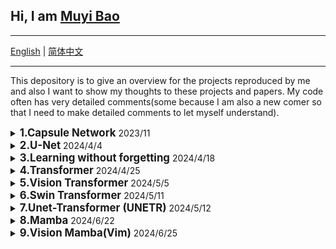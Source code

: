 ## Hi, I am [Muyi Bao](https://github.com/BaoBao0926/BaoBao0926.github.io)

---

[English](https://github.com/BaoBao0926/Overview-of-Reproduced-Project) | [简体中文](https://github.com/BaoBao0926/Overview-of-Reproduced-Project/blob/main/README_chinese.md)

---


This depository is to give an overview for the projects reproduced by me and also I want to show my thoughts to these projects and papers. My code often has very detailed comments(some because I am also a new comer so that I need to make detailed comments to let myself understand).


  <!--    -----------------------------------------1.CapsNet -------------------------------------------------------  -->
<details> 
   <summary>
   <b style="font-size: larger;">1.Capsule Network</b> 2023/11
   </summary>   
   
   <br />
   
  The idea of Capsule network is very novel and interesting

  1.Change commonly used scalars (this paper think the matrixes normally used in CNN are all scalar, but sometimes we may think these are vectors or matrixs) into vectors and hence proposing a algorithm, Dynamic Routing. In my opinion, the Dynamic routing is powerful for feature extraction, at least it gives a new idea to extract features. 

  2.It keeps using a idea of capsules.

  But training CapsNet is costly. Additionaly, compared with nowadays model, CapsNet shows its inability to more general and complex datasets. It is very hard to deal with complex datasets.

  I refer this [repository](https://github.com/gram-ai/capsule-networks) to write the code

  Paper: [Dynamic Routing Between Capsules](https://proceedings.neurips.cc/paper_files/paper/2017/hash/2cad8fa47bbef282badbb8de5374b894-Abstract.html)

  Architecture:
  
  <img src="https://github.com/BaoBao0926/Overview-of-Reproduced-Project/blob/main/Code/1.Capsule%20Network/583dc5ed79e1282895f8cd937e3a17e.png" alt="Model" style="width: 500px; height: auto;"/>
 
  Dynamic Routing Algorithm:
  
  <img src="https://github.com/BaoBao0926/Overview-of-Reproduced-Project/blob/main/Code/1.Capsule%20Network/93dd912e6da6c2b7ec1df004c736e8e.png" alt="Model" style="width: 500px; height: auto;"/>
 
  
   
</details>


  <!--    -----------------------------------------2. U-Net   -------------------------------------------------------  -->
<details> 
   <summary>
   <b style="font-size: larger;">2.U-Net </b> 2024/4/4
   </summary>   
   
   <br />
   
  U-Net is used in segmentation task. The architecture is relatively simple, therefore suitable for new begineers to start learning how to deal with segmentation task. 

  It is used in medical field at first. I see a explanation that because the structure of medical images is constraint, relatively shallower model may work better.

   Paper: [U-Net-Based medical image segmentation](https://ncbi.longhoe.net/pmc/articles/PMC9033381/)

Architecture:

<img src="https://github.com/BaoBao0926/Overview-of-Reproduced-Project/blob/main/Code/2.%20U-Net/architecutre.png" alt="Model" style="width: 500px; height: auto;"/>


   
</details>




  <!--    -----------------------------------------  3.Learning without forgetting   -------------------------------------------------------  -->
<details> 
   <summary>
   <b style="font-size: larger;">3.Learning without forgetting </b>2024/4/18
   </summary>   
   
   <br />
   
  Learning withou forgetting (LwF) is used to deal with continual learning task in classification task. Some papers regard this paper as the first paper to systematically define continual learning (CL). In my opinion, it indead gives a lots of insights to CL. 

As to its metholodogy, it can be regared as the most simple way to use Knowledge Distillation (KD) into CL area. This project is very suitable for new begineers who want to learn continual learning using KD.

Additionally, the way of its CL is continually learn one class in one dataset. Taking CUB-200 dataset as example, it will learn one category on one time. Normally, we may think learn all categories of one dataset on one time.

I give very detailed comments in this project. I referred to this [project](https://github.com/ngailapdi/LWF). But the implementation way is different. I am not sure which one is better. But I think my code is very clear.

Paper: [Learning without Forgetting](https://ieeexplore.ieee.org/abstract/document/8107520)

Original Repository: [here](https://github.com/lizhitwo/LearningWithoutForgetting)

Architecture:

<img src="https://github.com/BaoBao0926/Overview-of-Reproduced-Project/blob/main/Code/3.%20Learning-without-forgetting/architecture.png" alt="Model" style="width: 600px; height: auto;"/>

Algorithm:

<img src="https://github.com/BaoBao0926/Overview-of-Reproduced-Project/blob/main/Code/3.%20Learning-without-forgetting/algorithm.png" alt="Model" style="width: 500px; height: auto;"/>


</details>



  <!--    ----------------------------------------- 4.Transformer   -------------------------------------------------------  -->
<details> 
   <summary>
   <b style="font-size: larger;">4.Transformer </b> 2024/4/25
   </summary>   
   
   <br />
   
There are a lots of paper and repostories to expain it. I also need learn these insights.

The reason why I learn this is that in 2021 transformer is used in Computer Vision(Vision Transformer ViT). Therefore, I learned Transformer, which should be used in NLP.

I learn Transformer by this [blog](https://blog.csdn.net/benzhujie1245com/article/details/117173090?spm=1001.2014.3001.5506), offering very detailed explanation.

I refer this [repository](https://github.com/datawhalechina/dive-into-cv-pytorch) 's code to write my code. I give many detailed explanation and I re-constructure the code skeleton so that it is easier for new comer(also for myself) to learn, and then can understand what source code is doing.

Paper: [Attention is all you need](https://proceedings.neurips.cc/paper_files/paper/2017/hash/3f5ee243547dee91fbd053c1c4a845aa-Abstract.html)

The architecture:

<img src="https://github.com/BaoBao0926/Overview-of-Reproduced-Project/blob/main/Code/4.Transformer/358b56267a5fde9e4c42fae0f31a635.png" alt="Model" style="width: 350px; height: auto;"/>

</details>


  <!--    ----------------------------------------- 5.Vision Transformer   -------------------------------------------------------  -->
<details> 
   <summary>
   <b style="font-size: larger;">5.Vision Transformer </b>  2024/5/5
   </summary>   
   
   <br />
   
In 2021, a team used almost unchanged Transformer used in image classification, which give people an idea that Transformer orinigal used in NLP can also be used in Computer Vision. This is a huge improvement in Vision field. Many records have been broken by Transofrmer-based model. It prove transformer can be used in CV and if at scale, Transformer can even performer better. Based on this work, a lot of work has been born.

If you can write the code of Transformer, Vision Transformer(ViT) is also easy for you because there is not decoder. 

I learn ViT through this [bilibili vedio](https://www.bilibili.com/video/BV15P4y137jb?vd_source=80b346be9e1c1a93109688bf064e5be1) and this [one](https://www.bilibili.com/video/BV1Uu411o7oY?p=2&vd_source=80b346be9e1c1a93109688bf064e5be1), this [blog](https://blog.csdn.net/qq_51957239/article/details/132912677?spm=1001.2014.3001.5506).

Writing code refer to this [bilibili vedio](https://www.bilibili.com/video/BV1Uu411o7oY?p=2&vd_source=80b346be9e1c1a93109688bf064e5be1) and this [repository](https://github.com/lucidrains/vit-pytorch) and the [authrity repository](https://github.com/google-research/vision_transformer)

Paper: [An Image is Worth 16x16 Words: Transformers for Image Recognition at Scale](https://arxiv.org/abs/2010.11929)

The architecture: 

<img src="https://github.com/BaoBao0926/Overview-of-Reproduced-Project/blob/main/Code/5.Vision-Transformer(ViT)/87c2a66be6f2a38f76d2a158fe79f28.png" alt="Model" style="width: 700px; height: auto;"/>


</details>


   <!--    ----------------------------------------- 6.Swin Transformer   -------------------------------------------------------  -->
<details> 
   <summary>
   <b style="font-size: larger;">6.Swin Transformer</b> 2024/5/11
   </summary>   
   
   <br />

Swin Transformer is a work based on Vision Transformer(ViT) and solve the problem of large image resolution and high computational complexity. This is almost a landmark work, breaking the record in countless computer vision tasks. It proves swin transformer can be used as an gerneral backbone in CV.

Its code is very good, which I learn a lot from it. I encourage everyone to reproduce this code, which must can give a lot of insight and improving your coding ability.

In its paper and many resource, it says it is better to have a pre-train. I simply train the swim-transformer on FOOD101 (just as an simple experiment). I found three issue: 1) It is very hard to train, requiring hugh computation cost (before this, I just train CNN rathan than transformer-based model). 2) Training a network from scratch will have poor initial results 3) Hyperparameters i.e. learning rate are very important. These are all my findings, which may be wrong.


The source I refer: a bilibili [vedio](https://www.bilibili.com/video/BV13L4y1475U?vd_source=80b346be9e1c1a93109688bf064e5be1) to explain paper, 
a bilibili [vedio](https://www.bilibili.com/video/BV1zT4y197Fe?p=2&vd_source=80b346be9e1c1a93109688bf064e5be1) to explain to code, a CSDN [blog](https://blog.csdn.net/qq_45848817/article/details/127105956?ops_request_misc=&request_id=&biz_id=102&utm_term=Swim%20transformer%E4%BB%8B%E7%BB%8D&utm_medium=distribute.pc_search_result.none-task-blog-2~all~sobaiduweb~default-0-127105956.142^v100^pc_search_result_base4&spm=1018.2226.3001.4187) to explain the Swim Transformer,
a CSDN [blog](https://blog.csdn.net/beginner1207/article/details/138034012?ops_request_misc=&request_id=&biz_id=102&utm_term=Droppath&utm_medium=distribute.pc_search_result.none-task-blog-2~all~sobaiduweb~default-0-138034012.142^v100^pc_search_result_base4&spm=1018.2226.3001.4187) to introduce Dropath(it is my first time to see this),

Original paper: [Swin transformer: Hierarchical vision transformer using shifted windows](https://openaccess.thecvf.com/content/ICCV2021/html/Liu_Swin_Transformer_Hierarchical_Vision_Transformer_Using_Shifted_Windows_ICCV_2021_paper)

Official repository: [here](https://github.com/microsoft/Swin-Transformer)

<img src="https://github.com/BaoBao0926/Overview-of-Reproduced-Project/blob/main/Code/6.Swin-Transformer/1fec248384cc012c87ac288d50e980f.png" alt="Model" style="width: 700px; height: auto;"/>

</details>

  <!--    ----------------------------------------- 7.Unet-Transformer (UNETR)   -------------------------------------------------------  -->
<details> 
   <summary>
   <b style="font-size: larger;">7.Unet-Transformer (UNETR)</b> 2024/5/12
   </summary>   
   
   <br />

Based on the work of Vision Transformer (ViT), this paper proposed a work named UNEt-TRansformer (UNETR), which is used to deal with 3D medical images. The whole architecture is like U-net and the encodder is replaced by ViT. 

This is my first time to see how to deal with 3D image. Dealing 3D is quite different. Normally use torch.nn.Conv3d. The most different is the image size. The 3D image dimension is like (batch_size, one image channel, height(frame), height, width). Take vedio as example: if there are 10 vedios, each consisting 20 frames, RGB image(3 channels), 224*224 pixel, it will be (10, 3, 20, 224, 224)

There is also a work based on this one and Swin-Transformer, named Swin-UNETR, which should be very similar.

The code in official repository use monai libiary, which can provide a fast track for code change proposals and demonstrating cutting-edge research ideas. But in my code, I used the ViT code reproduced by myself to reproduce UNETR. 

I think if you have implemented ViT or want to use monai libiary, implementation of UNETR is not a hard thing. 

Training such transformer-based network is computational cost. I use my conputer(CPU only) to run the forward part with the image size (2, 1, 128, 128, 128), which need about one minutes. Without good GPU, it very hard to get result. This is also my first time to get an intuitive sense of how much computing resources transofrmer consumes.

Original paper: [Unetr: Transformers for 3d medical image segmentation](https://openaccess.thecvf.com/content/WACV2022/html/Hatamizadeh_UNETR_Transformers_for_3D_Medical_Image_Segmentation_WACV_2022_paper.html)

Official repository: [here](https://github.com/Project-MONAI/research-contributions/tree/main)

Refered repository: [here](https://github.com/tamasino52/UNETR/blob/main/unetr.py)


<img src="https://github.com/BaoBao0926/Overview-of-Reproduced-Project/raw/main/Code/7.UNETR/model.png" alt="Model" style="width: 700px; height: auto;"/>


</details>


  <!--    ----------------------------------------- 8.Mamba   -------------------------------------------------------  -->
<details> 
   <summary>
   <b style="font-size: larger;">8.Mamba</b> 2024/6/22
   </summary>   
   
   <br />

From the perspective of the result and performance, Mamba seem to can shake transofrmer's position. Mamba can outperformer than Transformer slight while calculating much faster. It seems to be a substitute for Transformer. With the development of Transformer, one disadvantage is the time complexity is O(n^2). As models get bigger, the problem gets worse. However, Mamba is O(n), which can well solve this problem.

Another point is that Transoformer's self-attention mechanism is actually not supported by any theory, it seems to be just a patchwork of modules (although it seems to make sense). But Mamba is supported by the State space model theory, which I learn in my undergraduate Y3. This gives mamba a higher interpretability. To some extend, Mamba has very similar idea with RNN/LSTM. They are a kind of forward flow, from the previous one and input at this time to the next.

In short, I think Mamba has a lot of advantages, and it can do better than transformer at the beginning of its birth, and its emergence is expected to greatly promote the development of the field, at least using the idea of SSM is great. 

The paper of Mamba is very abstract. Fortunally, many blogs and videos try to explain it, which give me lots insights. 

Paper: [Mamba: Linear-Time Sequence Modeling with Selective State Spaces](https://arxiv.org/abs/2312.00752)

Official Repository: [here](https://github.com/state-spaces/mamba/tree/main) 

I recommend this [CSND blog](https://blog.csdn.net/v_JULY_v/article/details/134923301?ops_request_misc=%257B%2522request%255Fid%2522%253A%2522171905345716800182784276%2522%252C%2522scm%2522%253A%252220140713.130102334.pc%255Fall.%2522%257D&request_id=171905345716800182784276&biz_id=0&utm_medium=distribute.pc_search_result.none-task-blog-2)

I recommend these BiliBili videos: [1](https://www.bilibili.com/video/BV1vF4m1F7KG?vd_source=80b346be9e1c1a93109688bf064e5be1), [2](https://www.bilibili.com/video/BV1KH4y1W7cm?vd_source=80b346be9e1c1a93109688bf064e5be1), [3](https://www.bilibili.com/video/BV1gy411Y7xa?vd_source=80b346be9e1c1a93109688bf064e5be1), [4](https://www.bilibili.com/video/BV1hf421D7km?vd_source=80b346be9e1c1a93109688bf064e5be1) and [5](https://www.bilibili.com/video/BV1Xn4y1o7TE?vd_source=80b346be9e1c1a93109688bf064e5be1). After seeing these videos, I get a lots of insights and know what Mamba is.

Although a lots materials to explain what Mamba is, I think the the code and architecture of Mamba is not very clear and these materials do not focus on the code. But I found this [repository](https://github.com/johnma2006/mamba-minimal), which provide the minimal implementation. After seeing this code, I know basicly what the Mamba code is. In my reprodeced code, I give detailed comments to explain each part.

mamba_minimal.py is the work of the [repository](https://github.com/johnma2006/mamba-minimal) mentioned above.

mamba_minimal_muyi.py is what I reproduced and give detailed comments.

mamba_main is official full implementation and I give some comments.

I put some import picture here:

The whole architecture demo:

<img src="https://github.com/BaoBao0926/Overview-of-Reproduced-Project/blob/main/Code/8.Mamba/pictures/whole_architecture.png" alt="Model" style="width: 700px; height: auto;"/>

The formula for delta,A,B,C,D:

<img src="https://github.com/BaoBao0926/Overview-of-Reproduced-Project/blob/main/Code/8.Mamba/pictures/formula.png" alt="Model" style="width: 700px; height: auto;"/>

The algorithm for SSM:

<img src="https://github.com/BaoBao0926/Overview-of-Reproduced-Project/blob/main/Code/8.Mamba/pictures/algorithm.png" alt="Model" style="width: 700px; height: auto;"/>

The Mamba block architecture:

<img src="https://github.com/BaoBao0926/Overview-of-Reproduced-Project/blob/main/Code/8.Mamba/pictures/architecture.png" alt="Model" style="width: 700px; height: auto;"/>

</details>




 <!--    ----------------------------------------- 9.Vision Mamba(Vim)   -------------------------------------------------------  -->
<details> 
   <summary>
   <b style="font-size: larger;">9.Vision Mamba(Vim)</b> 2024/6/25
   </summary>   
   
   <br />

Very similar to the relationship of Transformer and Vision Transformer, Vision Mamba(Vim) has the similar idea with them based on Mamba. Vim has the potential to become the universal backbone of the new CV field. Performance and speed are higher than Transormer. 

In addition, I have an idea that since Mamba can process very long sequences of text (such as millions of pixels), the image is unlikely to reach millions of patches no matter how many pixals image is. Therefore, Vim should not forget too much of the previous patch content when processing images (note that Vim is a timing-sequence model). So processing images as time series data does not reduce performance. Vision Transofrmer does not reduce performance because it is parallelized, and each patch is computed at the same time.

Vision Mmaba has two major innovations:

1.Use mamba in computer vision field.

2.Use bidirectional SSM, which leads to a lots of similar works.


I only see this Bilibili [video](https://www.bilibili.com/video/BV1hf421D7km?vd_source=80b346be9e1c1a93109688bf064e5be1).I found out about Mamba when I got to know Vim. This is not to hard because it is very similar with the relationship of Transformer and Vision Transformer.

The official repository is [here](https://github.com/hustvl/Vim). 

The paper: [Efficient Visual Representation Learning with Bidirectional State Space Model](https://arxiv.org/abs/2401.09417)

As for code, I did not see any codes that can help people to understand. In my reprodeced code, I make a toy version(very simple one, similar to mamba_minimal). I also give a very detail comments in the souce code of Vision mamba. In the source code, I find there's something that seems to be wrong: When conducting bidirectional SSM, it use two Vim block, one used for forward and other one used for backward. This is not consist with the architecture described in the paper picture. I also show the real architecture below.


The Vision Mamba architecture:

<img src="https://github.com/BaoBao0926/Overview-of-Reproduced-Project/blob/main/Code/9.Vision%20Mamba(Vim)/architecture.png" alt="Model" style="width: 800px; height: auto;"/>

The real Vim architecture in code:

<img src="https://github.com/BaoBao0926/Overview-of-Reproduced-Project/blob/main/Code/9.Vision%20Mamba(Vim)/real_architecture.png" alt="Model" style="width: 650px; height: auto;"/>


The Vision Mmaba algorithm:

<img src="https://github.com/BaoBao0926/Overview-of-Reproduced-Project/blob/main/Code/9.Vision%20Mamba(Vim)/algorithm.png" alt="Model" style="width: 350px; height: auto;"/>

</details>
















